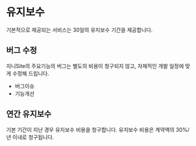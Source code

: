 # 유지보수
기본적으로 제공되는 서비스는 30일의 유지보수 기간을 제공합니다. 

## 버그 수정
지니Site의 주요기능의 버그는 별도의 비용이 청구되지 않고, 자체적인 개발 일정에 맞게 수정해 드립니다.

* 버그이슈
* 기능개선

## 연간 유지보수
기본 기간이 지난 경우 유지보수 비용을 청구합니다. 유지보수 비용은 계약액의 30%/년 이내로 청구됩니다.

